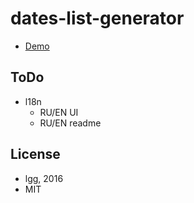 # dates-list-generator

* [Demo](https://lgg.github.io/dates-list-generator/)

## ToDo

* l18n
    * RU/EN UI
    * RU/EN readme

## License

* lgg, 2016
* MIT